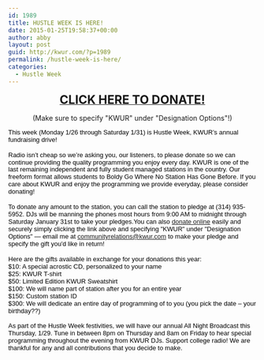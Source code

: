 ```yaml
---
id: 1989
title: HUSTLE WEEK IS HERE!
date: 2015-01-25T19:58:37+00:00
author: abby
layout: post
guid: http://kwur.com/?p=1989
permalink: /hustle-week-is-here/
categories:
  - Hustle Week
---
```

<div class="pf-content">
  <p style="text-align: center;">
    <a href="https://gifts.wustl.edu/giftform.aspx"><span style="font-size: 24px;"><b>CLICK HERE&nbsp;TO DONATE!</b></span></a>
  </p>
  
  <p style="text-align: center;">
    (Make sure to specify "KWUR" under "Designation Options"!)
  </p>
  
  <p dir="ltr" style="line-height:1.15;margin-top:0pt;margin-bottom:0pt;">
    <span id="docs-internal-guid-410149de-23ef-9ed8-52ba-09b6123f073b"><span style="font-size: 13px; font-family: Arial; color: rgb(0, 0, 0); vertical-align: baseline; white-space: pre-wrap; background-color: transparent;">This week (Monday 1/26 through Saturday 1/31) is Hustle Week, KWUR&rsquo;s annual fundraising drive! </span></span>
  </p>
  
  <p dir="ltr" style="line-height:1.15;margin-top:0pt;margin-bottom:0pt;">
    &nbsp;
  </p>
  
  <p dir="ltr" style="line-height:1.15;margin-top:0pt;margin-bottom:0pt;">
    <span id="docs-internal-guid-410149de-23ef-9ed8-52ba-09b6123f073b"><span style="font-size: 13px; font-family: Arial; color: rgb(0, 0, 0); vertical-align: baseline; white-space: pre-wrap; background-color: transparent;">Radio isn&rsquo;t cheap so we&rsquo;re asking you, our listeners, to please donate so we can continue providing the quality programming you enjoy every day. KWUR is one of the last remaining independent and fully student managed stations in the country. Our freeform format allows students to Boldy Go Where No Station Has Gone Before. If you care about KWUR and enjoy the programming we provide everyday, please consider donating! </span></span>
  </p>
  
  <p dir="ltr" style="line-height:1.15;margin-top:0pt;margin-bottom:0pt;">
    &nbsp;
  </p>
  
  <p dir="ltr" style="line-height:1.15;margin-top:0pt;margin-bottom:0pt;">
    <span id="docs-internal-guid-410149de-23ef-9ed8-52ba-09b6123f073b"><span style="font-size: 13px; font-family: Arial; color: rgb(0, 0, 0); vertical-align: baseline; white-space: pre-wrap; background-color: transparent;">To donate any amount to the station, you can call the station to pledge at (314) 935-5952. DJs will be manning the phones most hours from 9:00 AM to midnight through Saturday January 31st to take your pledges.You can also <a href="https://gifts.wustl.edu/giftform.aspx">donate online</a> easily and securely simply clicking the link above and specifying "KWUR" under "Designation Options" &#8212; email me at <a href="http://communityrelations@kwur.com">communityrelations@kwur.com</a> to make your pledge and specify the gift you'd like in return!</span></span>
  </p>
  
  <p dir="ltr" style="line-height:1.15;margin-top:0pt;margin-bottom:0pt;">
    &nbsp;
  </p>
  
  <p dir="ltr" style="line-height:1.15;margin-top:0pt;margin-bottom:0pt;">
    <span id="docs-internal-guid-410149de-23ef-9ed8-52ba-09b6123f073b"><span style="font-size: 13px; font-family: Arial; color: rgb(0, 0, 0); vertical-align: baseline; white-space: pre-wrap; background-color: transparent;">Here are the gifts available in exchange for your donations this year: </span></span>
  </p>
  
  <p dir="ltr" style="line-height:1.15;margin-top:0pt;margin-bottom:0pt;">
    <span id="docs-internal-guid-410149de-23ef-9ed8-52ba-09b6123f073b"><span style="font-size: 13px; font-family: Arial; color: rgb(0, 0, 0); vertical-align: baseline; white-space: pre-wrap; background-color: transparent;">$10: A special acrostic CD, personalized to your name </span></span>
  </p>
  
  <p dir="ltr" style="line-height:1.15;margin-top:0pt;margin-bottom:0pt;">
    <span id="docs-internal-guid-410149de-23ef-9ed8-52ba-09b6123f073b"><span style="font-size: 13px; font-family: Arial; color: rgb(0, 0, 0); vertical-align: baseline; white-space: pre-wrap; background-color: transparent;">$25: KWUR T-shirt </span></span>
  </p>
  
  <p dir="ltr" style="line-height:1.15;margin-top:0pt;margin-bottom:0pt;">
    <span id="docs-internal-guid-410149de-23ef-9ed8-52ba-09b6123f073b"><span style="font-size: 13px; font-family: Arial; color: rgb(0, 0, 0); vertical-align: baseline; white-space: pre-wrap; background-color: transparent;">$50: Limited Edition KWUR Sweatshirt</span></span>
  </p>
  
  <p dir="ltr" style="line-height:1.15;margin-top:0pt;margin-bottom:0pt;">
    <span id="docs-internal-guid-410149de-23ef-9ed8-52ba-09b6123f073b"><span style="font-size: 13px; font-family: Arial; color: rgb(0, 0, 0); vertical-align: baseline; white-space: pre-wrap; background-color: transparent;">$100: We will name part of station after you for an entire year</span></span>
  </p>
  
  <p dir="ltr" style="line-height:1.15;margin-top:0pt;margin-bottom:0pt;">
    <span id="docs-internal-guid-410149de-23ef-9ed8-52ba-09b6123f073b"><span style="font-size: 13px; font-family: Arial; color: rgb(0, 0, 0); vertical-align: baseline; white-space: pre-wrap; background-color: transparent;">$150: Custom station ID </span></span>
  </p>
  
  <p dir="ltr" style="line-height:1.15;margin-top:0pt;margin-bottom:0pt;">
    <span id="docs-internal-guid-410149de-23ef-9ed8-52ba-09b6123f073b"><span style="font-size: 13px; font-family: Arial; color: rgb(0, 0, 0); vertical-align: baseline; white-space: pre-wrap; background-color: transparent;">$300: We will dedicate an entire day of programming of to you (you pick the date &#8211; your birthday??)</span></span>
  </p>
  
  <p>
    <span id="docs-internal-guid-410149de-23ef-9ed8-52ba-09b6123f073b"><span style="font-size: 13px; font-family: Arial; color: rgb(0, 0, 0); vertical-align: baseline; white-space: pre-wrap; background-color: transparent;">As part of the Hustle Week festivities, we will have our annual All Night Broadcast this Thursday, 1/29. Tune in between 8pm on Thursday and 8am on Friday to hear special programming throughout the evening from KWUR DJs. Support college radio! We are thankful for any and all contributions that you decide to make. </span></span>
  </p>
</div>